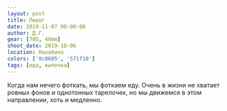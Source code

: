 ```yaml
---
layout: post
title: Пирог
date: 2019-11-07 00:00:00
author: Д.Г.
gear: [70D, 40mm]
shoot_date: 2019-10-06
location: Нахабино
colors: ['0c0605', '571f10']
tags: [еда, выпечка]
---
```

Когда нам нечего фоткать, мы фоткаем еду. Очень в жизни не хватает ровных фонов и однотонных тарелочек, но мы движемся в этом направлении, хоть и медленно.
